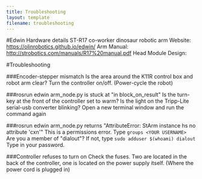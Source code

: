 ```yaml
---
title: Troubleshooting
layout: template
filename: troubleshooting
---
```



#Edwin Hardware details
ST-R17 co-worker dinosaur robotic arm
Website: https://olinrobotics.github.io/edwin/
Arm Manual: http://strobotics.com/manuals/R17%20manual.pdf
Head Module Design: 


#Troubleshooting

###Encoder-stepper mismatch
 Is the area around the K11R control box and robot arm clear?
 Turn the controller on/off. (Power-cycle the robot)

###rosrun edwin arm_node.py is stuck at "in block_on_result"
 Is the turn-key at the front of the controller set to warm?
 Is the light on the Tripp-Lite serial-usb converter blinking?
 Open a new terminal window and run the command again
 
###rosrun edwin arm_node.py returns "AttributeError: StArm instance hs no attribute 'cxn'"
  This is a permissions error.
  Type `groups <YOUR USERNAME>`
  Are you a member of "dialout"?
  If not, type `sudo adduser $(whoami) dialout`
  Type in your password.

###Controller refuses to turn on
 Check the fuses. Two are located in the back of the controller, one is located on the power supply itself. (Where the power cord is plugged in)
